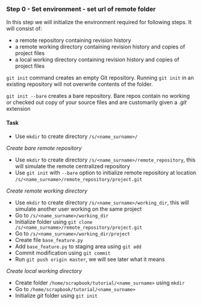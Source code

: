 ### Step 0 - Set environment - set url of remote folder

In this step we will initialize the environment required for following steps.
It will consist of:

- a remote repository containing revision history
- a remote working directory containing revision history and copies of project files
- a local working directory containing revision history and copies of project files

`git init` command creates an empty Git repository. Running `git init` in an existing repository will not overwrite contents of the folder.

`git init --bare` creates a bare repository. Bare repos contain no working or checked out copy of your source files and are customarily given a *.git* extension


#### Task

- Use `mkdir` to create directory `/s/<name_surname>/` 

*Create bare remote repository* 

- Use `mkdir` to create directory `/s/<name_surname>/remote_repository`, this will simulate the remote centralized repository
- Use `git init` with `--bare` option to initialize remote repository at location `/s/<name_surname>/remote_repository/project.git` 

*Create remote working directory*

- Use `mkdir` to create directory `/s/<name_surname>/working_dir`, this will simulate another user working on the same project
- Go to `/s/<name_surname>/working_dir`
- Initialize folder using `git clone /s/<name_surname>/remote_repository/project.git`
- Go to `/s/<name_surname>/working_dir/project`
- Create file `base_feature.py`
- Add `base_feature.py` to staging area using `git add`
- Commit modification using `git commit`
- Run `git push origin master`, we will see later what it means

*Create local working directory*

- Create folder `/home/scrapbook/tutorial/<name_surname>` using `mkdir`
- Go to `/home/scrapbook/tutorial/<name_surname>`
- Initialize *git* folder using `git init`